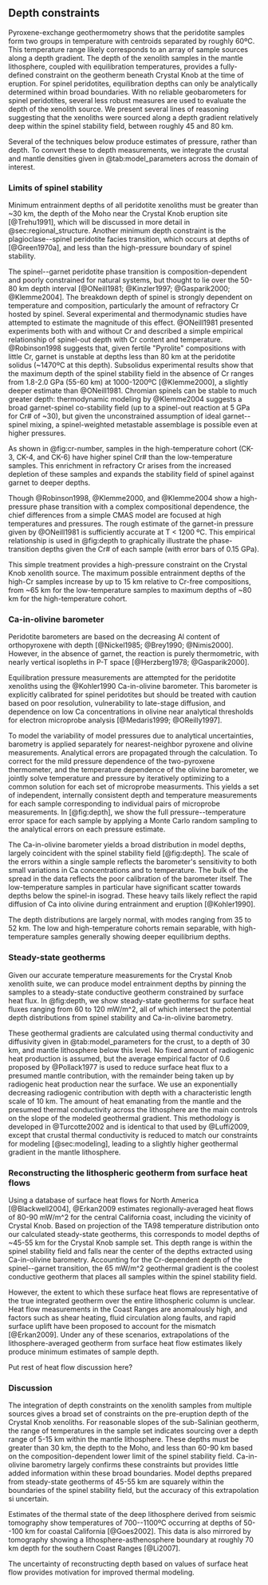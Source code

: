 ## Depth constraints

<!--[[depth]]-->

Pyroxene-exchange geothermometry shows that the peridotite samples form
two groups in temperature with centroids separated by roughly 60ºC.
This temperature range likely corresponds to an array of sample sources
along a depth gradient.
The depth of the xenolith samples in the mantle lithosphere, coupled
with equilibration temperatures, provides a fully-defined constraint on the
geotherm beneath Crystal Knob at the time of eruption. For spinel
peridotites, equilibration depths can only be analytically
determined within broad boundaries. With no reliable geobarometers for spinel peridotites,
several less robust measures are used to evaluate the depth
of the xenolith source. We present several lines of reasoning suggesting that the
xenoliths were sourced along a depth gradient relatively deep within the spinel stability
field, between roughly 45 and 80 km.

Several of the techniques below produce estimates of pressure, rather
than depth. To convert these to depth measurements, we integrate the
crustal and mantle densities given in @tab:model_parameters across the
domain of interest.

<!--[[ree_temperatures]]-->

### Limits of spinel stability

Minimum entrainment depths of all peridotite xenoliths must be greater than ~30 km,
the depth of the Moho near the Crystal Knob eruption site [@Trehu1991],
which will be discussed in more detail in @sec:regional_structure.
Another minimum depth constraint is the plagioclase--spinel peridotite
facies transition, which occurs at depths of  [@Green1970a], and less than the high-pressure boundary of spinel stability.

The spinel--garnet peridotite phase transition is
composition-dependent and poorly constrained for
natural systems, but thought to lie over the 50-80 km depth interval
[@ONeill1981; @Kinzler1997; @Gasparik2000; @Klemme2004].
The breakdown depth of spinel is strongly dependent on temperature and composition, particularly
the amount of refractory Cr hosted by spinel.
Several experimental and thermodynamic studies have attempted to
estimate the magnitude of this effect.
@ONeill1981 presented experiments both with and without Cr and described
a simple empirical relationship of spinel-out depth with Cr content and temperature.
@Robinson1998 suggests that, given fertile "Pyrolite" compositions with little
Cr,  garnet is unstable at depths less than 80 km at the peridotite solidus (~1470ºC at this depth).
Subsolidus experimental results show that the maximum depth of the spinel
stability field in the absence of Cr ranges from 1.8-2.0 GPa (55-60 km) at 1000-1200ºC
[@Klemme2000], a slightly deeper estimate than @ONeill1981.
Chromian spinels can be stable to much greater depth:
thermodynamic modeling by @Klemme2004 suggests a broad garnet-spinel
co-stability field (up to a spinel-out reaction at 5 GPa for Cr# of ~30),
but given the unconstrained assumption of ideal
garnet--spinel mixing, a spinel-weighted metastable assemblage is possible even
at higher pressures.

As shown in @fig:cr-number, samples in the high-temperature cohort (CK-3, CK-4, and CK-6) have
higher spinel Cr# than the low-temperature samples. This enrichment in
refractory Cr arises from the increased depletion of these samples and
expands the stability field of spinel against garnet to deeper depths.

Though @Robinson1998, @Klemme2000, and @Klemme2004 show a high-pressure
phase transition with a complex compositional dependence, the chief
differences from a simple CMAS model are focused at high
temperatures and pressures.
The rough estimate of the garnet-in pressure
given by @ONeill1981 is sufficiently accurate at T < 1200 ºC.
This empirical relationship is used in @fig:depth to graphically illustrate
the phase-transition depths given the Cr# of each sample (with error
bars of 0.15 GPa).

This simple treatment provides a high-pressure constraint on the Crystal Knob
xenolith source. The
maximum possible entrainment depths of the high-Cr samples increase by
up to 15 km relative to Cr-free compositions, from ~65 km for the
low-temperature samples to maximum depths of ~80 km for the high-temperature cohort.

### Ca-in-olivine barometer

Peridotite barometers are based on the decreasing Al content of
orthopyroxene with depth [@Nickel1985; @Brey1990; @Nimis2000]. However, in
the absence of garnet, the reaction is purely thermometric, with nearly
vertical isopleths in P-T space [@Herzberg1978; @Gasparik2000].

Equilibration pressure measurements are attempted for the peridotite
xenoliths using the @Kohler1990 Ca-in-olivine
barometer. This barometer is explicitly calibrated for spinel
peridotites but should be treated with caution based on poor resolution,
vulnerability to late-stage diffusion, and dependence on low Ca
concentrations in olivine near analytical thresholds for
electron microprobe analysis [@Medaris1999; @OReilly1997].

To model the variability of model pressures due to analytical uncertainties,
barometry is applied separately for nearest-neighbor pyroxene and olivine measurements.
Analytical errors are propagated through the calculation.
To correct for the mild pressure dependence of the two-pyroxene thermometer, and the
temperature dependence of the olivine barometer, we jointly solve temperature and
pressure by iteratively optimizing to a common solution for each set of
microprobe measurments.
This yields a set of independent, internally consistent depth and temperature
measurements for each sample corresponding to individual pairs of
microprobe measurements.
In [@fig:depth], we show the full pressure--temperature error space for each
sample by applying a Monte Carlo random sampling to the analytical
errors on each pressure estimate.

The Ca-in-olivine barometer yields a broad distribution in model depths,
largely coincident with the spinel stability field [@fig:depth].
The scale of the errors within a single sample
reflects the barometer's sensitivity to
both small variations in Ca concentrations and to temperature. The
bulk of the spread in the data reflects the poor calibration of the
barometer itself.
The low-temperature samples in particular have significant scatter
towards depths below the spinel-in isograd.
These heavy tails likely reflect the rapid diffusion of Ca into
olivine during entrainment and eruption [@Kohler1990].

The depth distributions are largely normal, with modes
ranging from 35 to 52 km.
The low and high-temperature cohorts remain separable, with high-temperature
samples generally showing deeper equilibrium depths.

### Steady-state geotherms

Given our accurate temperature measurements for the Crystal Knob
xenolith suite, we can produce model entrainment depths by pinning the
samples to a steady-state conductive geotherm constrained by surface heat flux. In
@fig:depth, we show steady-state geotherms for surface heat fluxes ranging from
60 to 120 mW/m^2, all of which intersect the potential depth distributions from
spinel stability and Ca-in-olivine barometry.

These geothermal gradients are calculated using thermal conductivity and
diffusivity given in @tab:model_parameters for the crust, to a depth of
30 km, and mantle lithosphere below this level.
No fixed amount of radiogenic heat production is assumed, but the average empirical
factor of 0.6 proposed by @Pollack1977 is used to
reduce surface heat flux to a presumed mantle contribution, with
the remainder being taken up by radiogenic heat production near the surface.
We use an
exponentially decreasing radiogenic contribution with depth
with a characteristic length scale of 10 km.
The amount of heat emanating from the mantle and the presumed thermal conductivity
across the lithosphere are the main
controls on the slope of the modeled geothermal
gradient. This methodology is developed in @Turcotte2002 and is
identical to that used by @Luffi2009, except that crustal
thermal conductivity is reduced to match our
constraints for modeling [@sec:modeling],
leading to a slightly higher geothermal gradient in the mantle
lithosphere.

### Reconstructing the lithospheric geotherm from surface heat flows

Using a database of surface heat flows for North America
[@Blackwell2004], @Erkan2009 estimates regionally-averaged heat flows of 80-90 mW/m^2 for the
central California coast, including the vicinity of Crystal Knob. Based on projection of
the TA98 temperature distribution onto our calculated steady-state geotherms,
this corresponds to model depths of ~45-55 km for the Crystal Knob sample set.
This depth range is within the spinel stability field and falls near the center
of the depths extracted using Ca-in-olivine barometry.
Accounting for the Cr-dependent
depth of the spinel--garnet transition, the 65 mW/m^2 geothermal gradient is
the coolest conductive geotherm that places all samples within the spinel
stability field.

However, the extent to which these surface heat flows are representative of the
true integrated geotherm over the entire lithospheric column is unclear.
Heat flow measurements in the Coast Ranges are anomalously high, and
factors such as shear heating, fluid circulation along faults, and rapid surface uplift
have been proposed to account for the mismatch [@Erkan2009].
Under any of these scenarios, extrapolations of the lithosphere-averaged geotherm
from surface heat flow estimates likely produce minimum estimates of sample depth.

<comment>Put rest of heat flow discussion here?</comment>

### Discussion

The integration of depth constraints on the xenolith samples from multiple
sources gives a broad set of constraints on the pre-eruption depth of the Crystal
Knob xenoliths. For reasonable slopes of the sub-Salinian geotherm,
the range of temperatures in the sample set indicates sourcing over a
depth range of 5-15 km within the mantle lithosphere.
These depths must be greater than 30 km, the
depth to the Moho, and less than 60-90 km based on the
composition-dependent lower limit of the spinel stability field.
Ca-in-olivine barometry largely confirms these constraints but provides
little added information within these broad boundaries.
Model depths prepared from steady-state geotherms of 45-55 km are
squarely within the boundaries of the spinel stability field, but the
accuracy of this extrapolation si uncertain.

Estimates of the thermal state of the deep lithosphere derived from seismic
tomography show temperatures of 700--1100ºC occurring at depths of
50--100 km for coastal California [@Goes2002]. This data is also
mirrored by tomography showing a lithosphere-asthenosphere boundary at
roughly 70 km depth for the southern Coast Ranges [@Li2007].

The uncertainty of reconstructing depth based on values of surface heat
flow provides motivation for improved thermal modeling.
